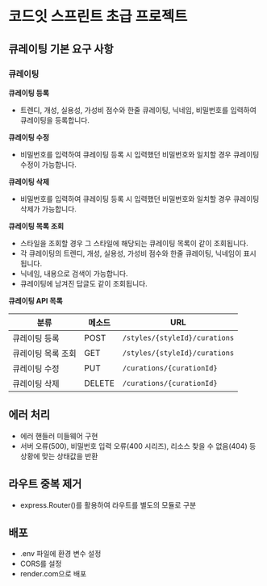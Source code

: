 # 코드잇 스프린트 초급 프로젝트

## 큐레이팅 기본 요구 사항

### 큐레이팅

**큐레이팅 등록**

- 트렌디, 개성, 실용성, 가성비 점수와 한줄 큐레이팅, 닉네임, 비밀번호를 입력하여 큐레이팅을 등록합니다.

**큐레이팅 수정**

- 비밀번호를 입력하여 큐레이팅 등록 시 입력했던 비밀번호와 일치할 경우 큐레이팅 수정이 가능합니다.

**큐레이팅 삭제**

- 비밀번호를 입력하여 큐레이팅 등록 시 입력했던 비밀번호와 일치할 경우 큐레이팅 삭제가 가능합니다.

**큐레이팅 목록 조회**

- 스타일을 조회할 경우 그 스타일에 해당되는 큐레이팅 목록이 같이 조회됩니다.
- 각 큐레이팅의 트렌디, 개성, 실용성, 가성비 점수와 한줄 큐레이팅, 닉네임이 표시됩니다.
- 닉네임, 내용으로 검색이 가능합니다.
- 큐레이팅에 남겨진 답글도 같이 조회됩니다.

**큐레이팅 API 목록**

| 분류               | 메소드 | URL                           |
| ------------------ | ------ | ----------------------------- |
| 큐레이팅 등록      | POST   | `/styles/{styleId}/curations` |
| 큐레이팅 목록 조회 | GET    | `/styles/{styleId}/curations` |
| 큐레이팅 수정      | PUT    | `/curations/{curationId}`     |
| 큐레이팅 삭제      | DELETE | `/curations/{curationId}`     |

## 에러 처리

- 에러 핸들러 미들웨어 구현
- 서버 오류(500), 비밀번호 입력 오류(400 시리즈), 리소스 찾을 수 없음(404) 등 상황에 맞는 상태값을 반환

## 라우트 중복 제거

- express.Router()를 활용하여 라우트를 별도의 모듈로 구분

## 배포

- .env 파일에 환경 변수 설정
- CORS를 설정
- render.com으로 배포
